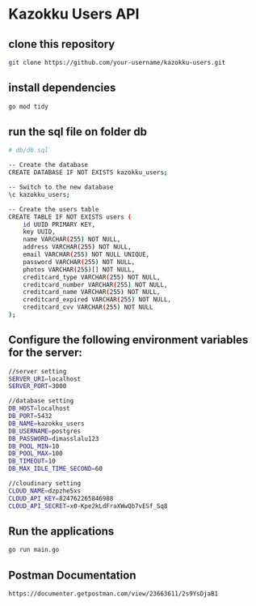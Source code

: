 # Kazokku Users API

## clone this repository
```bash
git clone https://github.com/your-username/kazokku-users.git
```

## install dependencies
```bash
go mod tidy
```

## run the sql file on folder db 
```bash
# db/db.sql

-- Create the database
CREATE DATABASE IF NOT EXISTS kazokku_users;

-- Switch to the new database
\c kazokku_users;

-- Create the users table
CREATE TABLE IF NOT EXISTS users (
    id UUID PRIMARY KEY,
    key UUID,
    name VARCHAR(255) NOT NULL,
    address VARCHAR(255) NOT NULL,
    email VARCHAR(255) NOT NULL UNIQUE,
    password VARCHAR(255) NOT NULL,
    photos VARCHAR(255)[] NOT NULL,
    creditcard_type VARCHAR(255) NOT NULL,
    creditcard_number VARCHAR(255) NOT NULL,
    creditcard_name VARCHAR(255) NOT NULL,
    creditcard_expired VARCHAR(255) NOT NULL,
    creditcard_cvv VARCHAR(255) NOT NULL
);

```


## Configure the following environment variables for the server:

```bash
//server setting
SERVER_URI=localhost
SERVER_PORT=3000

//database setting
DB_HOST=localhost
DB_PORT=5432
DB_NAME=kazokku_users
DB_USERNAME=postgres
DB_PASSWORD=dimasslalu123
DB_POOL_MIN=10
DB_POOL_MAX=100
DB_TIMEOUT=10
DB_MAX_IDLE_TIME_SECOND=60

//cloudinary setting
CLOUD_NAME=dzpzhe5xs
CLOUD_API_KEY=824762265846988
CLOUD_API_SECRET=x0-Kpe2kLdFraXWwQb7vESf_Sq8
```

## Run the applications

```bash
go run main.go
```

## Postman Documentation

```bash
https://documenter.getpostman.com/view/23663611/2s9YsDjaB1
```
